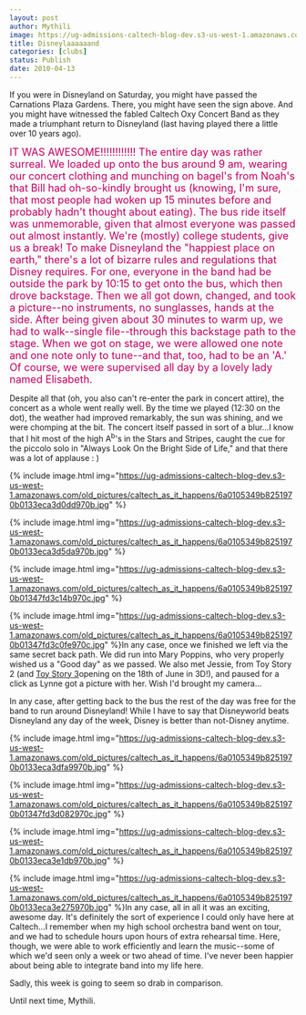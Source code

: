 ```yaml
---
layout: post
author: Mythili
image: https://ug-admissions-caltech-blog-dev.s3-us-west-1.amazonaws.com/old_pictures/caltech_as_it_happens/6a0105349b8251970b0133eca3bf3e970b.jpg
title: Disneylaaaaaand
categories: [clubs]
status: Publish
date: 2010-04-13
---
```



If you were in Disneyland on Saturday, you might have passed the Carnations Plaza Gardens. There, you might have seen the sign above. And you might have witnessed the fabled Caltech Oxy Concert Band as they made a triumphant return to Disneyland (last having played there a little over 10 years ago).

<span style="color: #bf005f; font-size: 18px;">IT WAS AWESOME!!!!!!!!!!!!
The entire day was rather surreal. We loaded up onto the bus around 9 am, wearing our concert clothing and munching on bagel's from Noah's that Bill had oh-so-kindly brought us (knowing, I'm sure, that most people had woken up 15 minutes before and probably hadn't thought about eating). The bus ride itself was unmemorable, given that almost everyone was passed out almost instantly. We're (mostly) college students, give us a break!
To make Disneyland the "happiest place on earth," there's a lot of bizarre rules and regulations that Disney requires. For one, everyone in the band had be outside the park by 10:15 to get onto the bus, which then drove backstage. Then we all got down, changed, and took a picture--no instruments, no sunglasses, hands at the side. After being given about 30 minutes to warm up, we had to walk--single file--through this backstage path to the stage. When we got on stage, we were allowed one note and one note only to tune--and that, too, had to be an 'A.' Of course, we were supervised all day by a lovely lady named Elisabeth.

Despite all that (oh, you also can't re-enter the park in concert attire), the concert as a whole went really well. By the time we played (12:30 on the dot), the weather had improved remarkably, the sun was shining, and we were chomping at the bit. The concert itself passed in sort of a blur...I know that I hit most of the high A<sup>b</sup>'s in the Stars and Stripes, caught the cue for the piccolo solo in "Always Look On the Bright Side of Life," and that there was a lot of applause : )

{% include image.html img="https://ug-admissions-caltech-blog-dev.s3-us-west-1.amazonaws.com/old_pictures/caltech_as_it_happens/6a0105349b8251970b0133eca3d0dd970b.jpg" %}

{% include image.html img="https://ug-admissions-caltech-blog-dev.s3-us-west-1.amazonaws.com/old_pictures/caltech_as_it_happens/6a0105349b8251970b0133eca3d5da970b.jpg" %}

{% include image.html img="https://ug-admissions-caltech-blog-dev.s3-us-west-1.amazonaws.com/old_pictures/caltech_as_it_happens/6a0105349b8251970b01347fd3c14b970c.jpg" %}

{% include image.html img="https://ug-admissions-caltech-blog-dev.s3-us-west-1.amazonaws.com/old_pictures/caltech_as_it_happens/6a0105349b8251970b01347fd3c0fe970c.jpg" %}In any case, once we finished we left via the same secret back path. We did run into Mary Poppins, who very properly wished us a "Good day" as we passed. We also met Jessie, from Toy Story 2 (and <a href="https://trailers.apple.com/trailers/disney/toystory3/" target="_blank">Toy Story 3</a>opening on the 18th of June in 3D!), and paused for a click as Lynne got a picture with her. Wish I'd brought my camera...

In any case, after getting back to the bus the rest of the day was free for the band to run around Disneyland! While I have to say that Disneyworld beats Disneyland any day of the week, Disney is better than not-Disney anytime.


{% include image.html img="https://ug-admissions-caltech-blog-dev.s3-us-west-1.amazonaws.com/old_pictures/caltech_as_it_happens/6a0105349b8251970b0133eca3dfa9970b.jpg" %}

{% include image.html img="https://ug-admissions-caltech-blog-dev.s3-us-west-1.amazonaws.com/old_pictures/caltech_as_it_happens/6a0105349b8251970b01347fd3d082970c.jpg" %}

{% include image.html img="https://ug-admissions-caltech-blog-dev.s3-us-west-1.amazonaws.com/old_pictures/caltech_as_it_happens/6a0105349b8251970b0133eca3e1db970b.jpg" %}

{% include image.html img="https://ug-admissions-caltech-blog-dev.s3-us-west-1.amazonaws.com/old_pictures/caltech_as_it_happens/6a0105349b8251970b0133eca3e275970b.jpg" %}In any case, all in all it was an exciting, awesome day. It's definitely the sort of experience I could only have here at Caltech...I remember when my high school orchestra band went on tour, and we had to schedule hours upon hours of extra rehearsal time. Here, though, we were able to work efficiently and learn the music--some of which we'd seen only a week or two ahead of time. I've never been happier about being able to integrate band into my life here.

Sadly, this week is going to seem so drab in comparison.

Until next time,
Mythili.  
